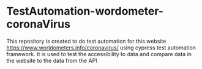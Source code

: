 # TestAutomation-wordometer-coronaVirus
This repository is created to do test automation for this website https://www.worldometers.info/coronavirus/ using cypress test automation framework. It is used to test the accessibility to data and compare data in the website to the data from the API
